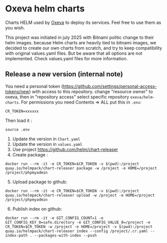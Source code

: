 Oxeva helm charts
====================

Charts HELM used by [Oxeva](https://www.oxeva.fr) to deploy its services.
Feel free to use them as you wish.

This project was initiated in july 2025 with Bitnami politic change to their helm images.
because Helm charts are heavily tied to bitnami images, we decided to create our own charts from scratch, and try to keep compatibility with original values.yaml files. But be aware that all options are not implemented.
Check values.yaml files for more information.

Release a new version (internal note)
----------------------------------
You need a personal token (https://github.com/settings/personal-access-tokens/new) with access to this repository.
change "resource owner" to oxeva, then in "repository access" select specific repository `oxeva/helm-charts`.
For permissions you need Contents => ALL
put this in `.env`: 
```
CR_TOKEN=xxxxxx
```
Then load it : 
```
source .env
```


1. Update the version in `Chart.yaml`
2. Update the version in `values.yaml`
3. Use project https://github.com/helm/chart-releaser
4. Create package : 
```
docker run --rm -it -e CR_TOKEN=$CR_TOKEN -v $(pwd):/project quay.io/helmpack/chart-releaser package -w /project -e HOME=/project /project/phpmyadmin
```
5. Upload package to github:
```
docker run --rm -it -e CR_TOKEN=$CR_TOKEN -v $(pwd):/project quay.io/helmpack/chart-releaser upload -w /project -e HOME=/project /project/phpmyadmin
```
6. Publish index on github:
```
docker run --rm -it -e GIT_CONFIG_COUNT=1 -e GIT_CONFIG_KEY_0=safe.directory -e GIT_CONFIG_VALUE_0=/project -e CR_TOKEN=$CR_TOKEN -w /project -e HOME=/project -v $(pwd):/project quay.io/helmpack/chart-releaser index --config /project/.cr.yaml --index-path . --packages-with-index --push
```